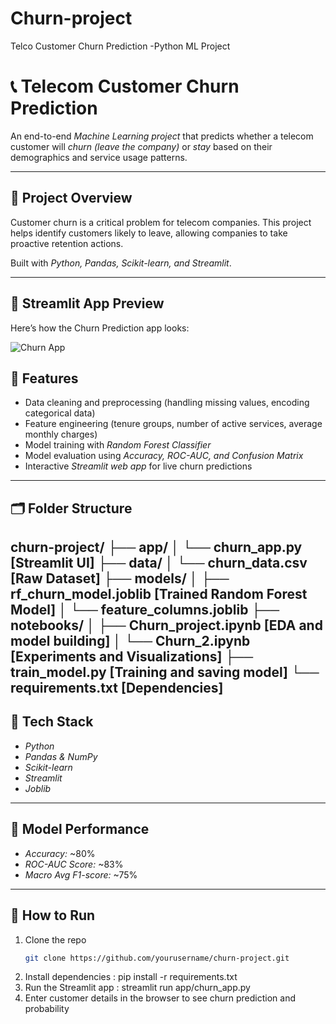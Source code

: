 # Churn-project
Telco Customer Churn Prediction -Python ML Project
# 📞 Telecom Customer Churn Prediction

An end-to-end *Machine Learning project* that predicts whether a telecom customer will *churn (leave the company)* or *stay* based on their demographics and service usage patterns.

---

## 🚀 Project Overview
Customer churn is a critical problem for telecom companies. This project helps identify customers likely to leave, allowing companies to take proactive retention actions.  

Built with *Python, Pandas, Scikit-learn, and Streamlit*.

---
## 📸 Streamlit App Preview

Here’s how the Churn Prediction app looks:

![Churn App](app/app_screenshot.png)

## 🧩 Features
- Data cleaning and preprocessing (handling missing values, encoding categorical data)
- Feature engineering (tenure groups, number of active services, average monthly charges)
- Model training with *Random Forest Classifier*
- Model evaluation using *Accuracy, ROC-AUC, and Confusion Matrix*
- Interactive *Streamlit web app* for live churn predictions

---

## 🗂 Folder Structure
churn-project/
├── app/
│   └── churn_app.py [Streamlit UI]
├── data/
│   └── churn_data.csv [Raw Dataset]
├── models/
│   ├── rf_churn_model.joblib [Trained Random Forest Model]
│   └── feature_columns.joblib
├── notebooks/
│   ├── Churn_project.ipynb [EDA and model building]
│   └── Churn_2.ipynb [Experiments and Visualizations]
├── train_model.py [Training and saving model]
└── requirements.txt [Dependencies]
---

## 🧠 Tech Stack
- *Python*
- *Pandas & NumPy*
- *Scikit-learn*
- *Streamlit*
- *Joblib*

---

## 🧪 Model Performance
- *Accuracy:* ~80%  
- *ROC-AUC Score:* ~83%  
- *Macro Avg F1-score:* ~75%  

---

## 🎯 How to Run
1. Clone the repo  
   ```bash
   git clone https://github.com/yourusername/churn-project.git
2. Install dependencies : pip install -r requirements.txt
3. Run the Streamlit app : streamlit run app/churn_app.py
4. Enter customer details in the browser to see churn prediction and probability
